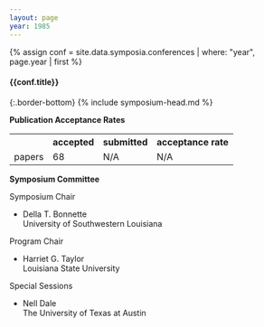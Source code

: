 ```yaml
---
layout: page
year: 1985
---
```

{% assign conf = site.data.symposia.conferences | where: "year", page.year | first %}
#### {{conf.title}}
{:.border-bottom}
{% include symposium-head.md %}


**Publication Acceptance Rates**
<table class="table table-hover table-sm"><tbody><tr><th></th>
<th>accepted</th>
<th>submitted</th>
<th>acceptance rate</th>
</tr><tr><td>papers</td>
<td>    68 </td>
<td> N/A</td>
<td> N/A</td>
</tr></tbody></table>


**Symposium Committee**

Symposium Chair

-   Della T. Bonnette\
    University of Southwestern Louisiana

Program Chair

-   Harriet G. Taylor\
    Louisiana State University

Special Sessions

-   Nell Dale\
    The University of Texas at Austin
